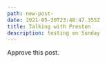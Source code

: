 ```yaml
---
path: new-post-
date: 2021-05-30T23:48:47.355Z
title: Talking with Preston
description: testing on Sunday
---
```

Approve this post.
